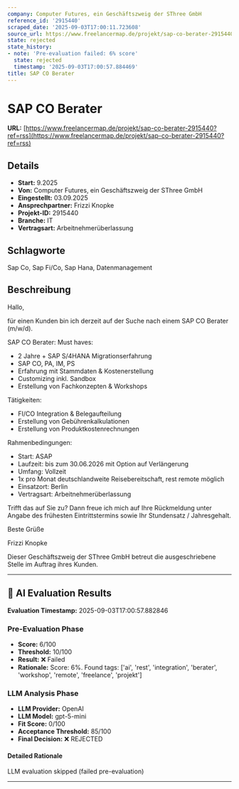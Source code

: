 ```yaml
---
company: Computer Futures, ein Geschäftszweig der SThree GmbH
reference_id: '2915440'
scraped_date: '2025-09-03T17:00:11.723608'
source_url: https://www.freelancermap.de/projekt/sap-co-berater-2915440?ref=rss
state: rejected
state_history:
- note: 'Pre-evaluation failed: 6% score'
  state: rejected
  timestamp: '2025-09-03T17:00:57.884469'
title: SAP CO Berater
---
```



# SAP CO Berater
**URL:** [https://www.freelancermap.de/projekt/sap-co-berater-2915440?ref=rss](https://www.freelancermap.de/projekt/sap-co-berater-2915440?ref=rss)
## Details
- **Start:** 9.2025
- **Von:** Computer Futures, ein Geschäftszweig der SThree GmbH
- **Eingestellt:** 03.09.2025
- **Ansprechpartner:** Frizzi Knopke
- **Projekt-ID:** 2915440
- **Branche:** IT
- **Vertragsart:** Arbeitnehmerüberlassung

## Schlagworte
Sap Co, Sap Fi/Co, Sap Hana, Datenmanagement

## Beschreibung
Hallo,

für einen Kunden bin ich derzeit auf der Suche nach einem SAP CO Berater (m/w/d).

SAP CO Berater:
Must haves:
- 2 Jahre + SAP S/4HANA Migrationserfahrung
- SAP CO, PA, IM, PS
- Erfahrung mit Stammdaten & Kostenerstellung
- Customizing inkl. Sandbox
- Erstellung von Fachkonzepten & Workshops

Tätigkeiten:
- FI/CO Integration & Belegaufteilung
- Erstellung von Gebührenkalkulationen
- Erstellung von Produktkostenrechnungen

Rahmenbedingungen:
- Start: ASAP
- Laufzeit: bis zum 30.06.2026 mit Option auf Verlängerung
- Umfang: Vollzeit
- 1x pro Monat deutschlandweite Reisebereitschaft, rest remote möglich
- Einsatzort: Berlin
- Vertragsart: Arbeitnehmerüberlassung

Trifft das auf Sie zu? Dann freue ich mich auf Ihre Rückmeldung unter Angabe des frühesten Eintrittstermins sowie Ihr Stundensatz / Jahresgehalt.

Beste Grüße

Frizzi Knopke

Dieser Geschäftszweig der SThree GmbH betreut die ausgeschriebene Stelle im Auftrag ihres Kunden.

---

## 🤖 AI Evaluation Results

**Evaluation Timestamp:** 2025-09-03T17:00:57.882846

### Pre-Evaluation Phase
- **Score:** 6/100
- **Threshold:** 10/100
- **Result:** ❌ Failed
- **Rationale:** Score: 6%. Found tags: ['ai', 'rest', 'integration', 'berater', 'workshop', 'remote', 'freelance', 'projekt']

### LLM Analysis Phase
- **LLM Provider:** OpenAI
- **LLM Model:** gpt-5-mini
- **Fit Score:** 0/100
- **Acceptance Threshold:** 85/100
- **Final Decision:** ❌ REJECTED

#### Detailed Rationale
LLM evaluation skipped (failed pre-evaluation)

---
